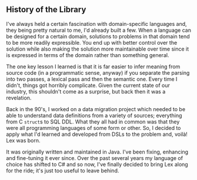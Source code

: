 ## History of the Library

I've always held a certain fascination with domain-specific languages and, they being
pretty natural to me, I'd already built a few.  When a language can be designed for a
certain domain, solutions to problems in that domain tend to be more readily expressible.
You end up with better control over the solution while also making the solution more
maintainable over time since it is expressed in terms of the domain rather than something
general.

The one key lesson I learned is that it is far easier to infer meaning from source code
(in a programmatic sense, anyway) if you separate the parsing into two passes, a lexical
pass and then the semantic one.  Every time I didn't, things got horribly complicate.
Given the current state of our industry, this shouldn't come as a surprise, but back then
it was a revelation.

Back in the 90's, I worked on a data migration project which needed to be able to understand
data definitions from a variety of sources; everything from C `struct`s to SQL DDL.  What
they all had in common was that they were all programming languages of some form or other.
So, I decided to apply what I'd learned and developed from DSLs to the problem and, voilà!
Lex was born.

It was originally written and maintained in Java.  I've been fixing, enhancing and fine-tuning
it ever since.  Over the past several years my language of choice has shifted to C# and so
now, I've finally decided to bring Lex along for the ride; it's just too useful to leave
behind.

